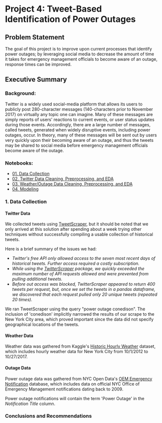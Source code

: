 # Project 4: Tweet-Based Identification of Power Outages


## Problem Statement

The goal of this project is to improve upon current processes that identify power outages; by leveraging social media to decrease the amount of time it takes for emergency management officials to become aware of an outage, response times can be improved.
 

## Executive Summary
### Background:
Twitter is a widely used social-media platform that allows its users to publicly post 280-character messages (140-characters prior to November 2017) on virtually any topic one can imagine. Many of these messages are simply reports of users' reactions to current events, or user status updates during those events. Accordingly, there are a large number of messages, called tweets, generated when widely disruptive events, including power outages, occur. In theory, many of these messages will be sent out by users very quickly upon their becoming aware of an outage, and thus the tweets may be shared to social media before emergency management officials become aware of the outage.

### Notebooks:
- [01. Data Collection](https://git.generalassemb.ly/iceberg/DSI-Client-Project/blob/master/01_Data_Gathering.ipynb)
- [02. Twitter Data Cleaning, Preprocessing, and EDA](https://git.generalassemb.ly/iceberg/DSI-Client-Project/blob/master/02_Data_Cleaning_Tweets.ipynb)
- [03. Weather/Outage Data Cleaning, Preprocessing, and EDA]()
- [04. Modeling]()

### 1. Data Collection

#### Twitter Data
We collected tweets using [TweetScraper](https://github.com/jonbakerfish/TweetScraper), but it should be noted that we only arrived at this solution after spending about a week trying other techniques without successfully compiling a usable collection of historical tweets.

Here is a brief summary of the issues we had:
- *Twitter's free API only allowed access to the seven most recent days of historical tweets. Further access required a costly subscription.*
- *While using the [TwitterScraper](https://github.com/taspinar/twitterscraper) package, we quickly exceeded the maximum number of API requests allowed and were prevented from pulling additional tweets.*
- *Before out access was blocked, TwitterScraper appeared to return 400 tweets per request, but, once we set the tweets in a pandas dataframe, we discovered that each request pulled only 20 unique tweets (repeated 20 times).*

We ran TweetScraper using the query "power outage conedison". The inclusion of 'conedison' implicitly narrowed the results of our scrape to the New York City area, which proved important since the data did not specify geographical locations of the tweets.

#### Weather Data
Weather data was gathered from Kaggle's [Historic Hourly Weather](https://www.kaggle.com/selfishgene/historical-hourly-weather-data#weather_description.csv) dataset, which includes hourly weather data for New York City from 10/1/2012 to 10/27/2017.

#### Outage Data
Power outage data was gathered from NYC Open Data's [OEM Emergency Notification](https://data.cityofnewyork.us/Public-Safety/OEM-Emergency-Notifications/8vv7-7wx3/data) database, which includes data on official NYC Office of Emergency Management notifications dating back to 2009.

Power outage notifications will contain the term 'Power Outage' in the *Notification Title* column.

### Conclusions and Recommendations


